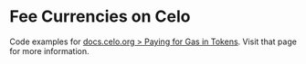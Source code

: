 # Fee Currencies on Celo

Code examples for [docs.celo.org > Paying for Gas in Tokens](https://docs.celo.org/protocol/transaction/erc20-transaction-fees#alfajores-testnet). Visit that page for more information.
